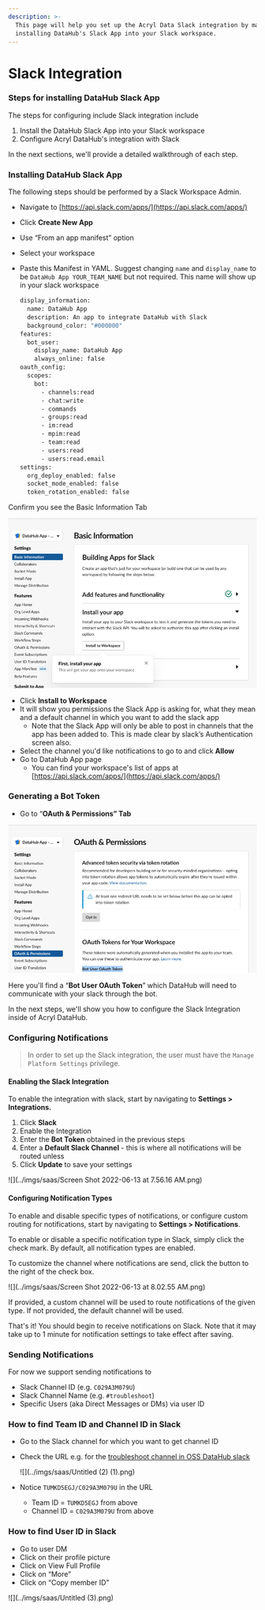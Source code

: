 ```yaml
---
description: >-
  This page will help you set up the Acryl Data Slack integration by manually
  installing DataHub's Slack App into your Slack workspace.
---
```


# Slack Integration

### Steps for installing DataHub Slack App

The steps for configuring include Slack integration include&#x20;

1. Install the DataHub Slack App into your Slack workspace
2. Configure Acryl DataHub's integration with Slack

In the next sections, we'll provide a detailed walkthrough of each step.

### Installing DataHub Slack App&#x20;

The following steps should be performed by a Slack Workspace Admin.&#x20;

* Navigate to  [https://api.slack.com/apps/](https://api.slack.com/apps/)
* Click **Create New App**
* Use “From an app manifest” option
* Select your workspace
*   Paste this Manifest in YAML. Suggest changing `name` and `display_name` to be `DataHub App YOUR_TEAM_NAME` but not required. This name will show up in your slack workspace

    ```bash
    display_information:
      name: DataHub App
      description: An app to integrate DataHub with Slack
      background_color: "#000000"
    features:
      bot_user:
        display_name: DataHub App
        always_online: false
    oauth_config:
      scopes:
        bot:
          - channels:read
          - chat:write
          - commands
          - groups:read
          - im:read
          - mpim:read
          - team:read
          - users:read
          - users:read.email
    settings:
      org_deploy_enabled: false
      socket_mode_enabled: false
      token_rotation_enabled: false
    ```

Confirm you see the Basic Information Tab

![](../imgs/saas/Untitled.png)

* Click **Install to Workspace**
* It will show you permissions the Slack App is asking for, what they mean and a default channel in which you want to add the slack app
  * Note that the Slack App will only be able to post in channels that the app has been added to. This is made clear by slack’s Authentication screen also.
* Select the channel you'd like notifications to go to and click **Allow**
* Go to DataHub App page
  * You can find your workspace's list of apps at [https://api.slack.com/apps/](https://api.slack.com/apps/)

### Generating a Bot Token

* Go to “**OAuth & Permissions” Tab**

![](../imgs/saas/Untitled(1).png)

Here you'll find a “**Bot User OAuth Token**” which DataHub will need to communicate with your slack through the bot.&#x20;

In the next steps, we'll show you how to configure the Slack Integration inside of Acryl DataHub.



### Configuring Notifications&#x20;

> In order to set up the Slack integration, the user must have the `Manage Platform Settings` privilege.&#x20;

#### Enabling the Slack Integration&#x20;

To enable the integration with slack, start by navigating to **Settings > Integrations.**

1. Click **Slack**
2. Enable the Integration&#x20;
3. Enter the **Bot Token** obtained in the previous steps
4. Enter a **Default Slack Channel** - this is where all notifications will be routed unless&#x20;
5. Click **Update** to save your settings

![](../imgs/saas/Screen Shot 2022-06-13 at 7.56.16 AM.png)

#### Configuring Notification Types

To enable and disable specific types of notifications, or configure custom routing for notifications,  start by navigating to **Settings > Notifications**. &#x20;

To enable or disable a specific notification type in Slack, simply click the check mark. By default, all notification types are enabled.

To customize the channel where notifications are send, click the button to the right of the check box.

![](../imgs/saas/Screen Shot 2022-06-13 at 8.02.55 AM.png)

If provided, a custom channel will be used to route notifications of the given type. If not provided, the default channel will be used.&#x20;

That's it! You should begin to receive notifications on Slack. Note that it may take up to 1 minute for notification settings to take effect after saving.&#x20;

### Sending Notifications

For now we support sending notifications to

* Slack Channel ID (e.g. `C029A3M079U`)
* Slack Channel Name (e.g. `#troubleshoot`)
* Specific Users (aka Direct Messages or DMs) via user ID&#x20;

### How to find Team ID and Channel ID in Slack

* Go to the Slack channel for which you want to get channel ID
*   Check the URL e.g. for the [troubleshoot channel in OSS DataHub slack](https://app.slack.com/client/TUMKD5EGJ/C029A3M079U)

    ![](../imgs/saas/Untitled (2) (1).png)
* Notice `TUMKD5EGJ/C029A3M079U` in the URL
  * Team ID = `TUMKD5EGJ` from above
  * Channel ID = `C029A3M079U` from above

### How to find User ID in Slack

* Go to user DM
* Click on their profile picture
* Click on View Full Profile
* Click on “More”
* Click on “Copy member ID”

![](../imgs/saas/Untitled (3).png)
